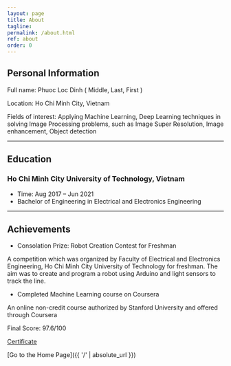 ```yaml
---
layout: page
title: About
tagline: 
permalink: /about.html
ref: about
order: 0
---
```


## Personal Information

Full name: Phuoc Loc Dinh ( Middle, Last, First )

Location: Ho Chi Minh City, Vietnam

Fields of interest: Applying Machine Learning, Deep Learning techniques in solving Image Processing problems, such as Image Super Resolution, Image enhancement, Object detection

-----

## Education

### Ho Chi Minh City University of Technology, Vietnam
* Time: Aug 2017 – Jun 2021
* Bachelor of Engineering in Electrical and Electronics Engineering

-----

## Achievements 

* Consolation Prize: Robot Creation Contest for Freshman

A competition which was organized by Faculty of Electrical and Electronics Engineering, Ho Chi Minh City University of Technology for freshman. The aim was to create and program a robot using Arduino and light sensors to track the line.

* Completed Machine Learning course on Coursera

An online non-credit course authorized by Stanford University and offered through Coursera

Final Score: 97.6/100

[Certificate](https://coursera.org/share/42be8c61f39c7a372fb8fb9f2cd9bf41)

[Go to the Home Page]({{ '/' | absolute_url }})
